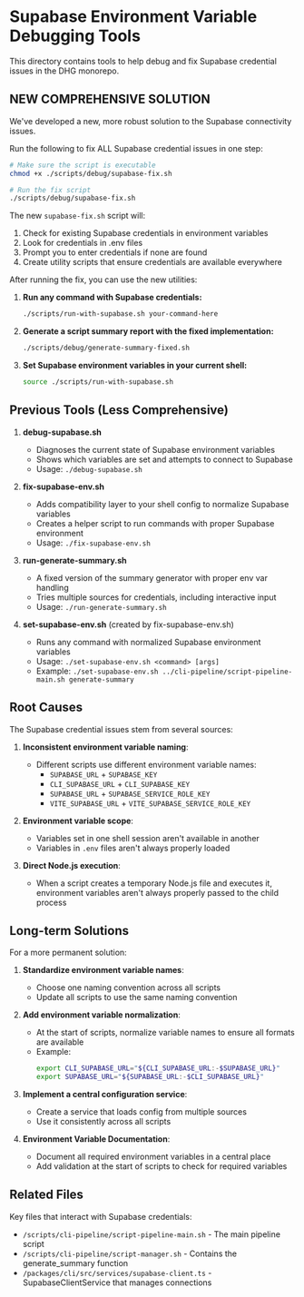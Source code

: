 # Supabase Environment Variable Debugging Tools

This directory contains tools to help debug and fix Supabase credential issues in the DHG monorepo.

## NEW COMPREHENSIVE SOLUTION

We've developed a new, more robust solution to the Supabase connectivity issues.

Run the following to fix ALL Supabase credential issues in one step:

```bash
# Make sure the script is executable
chmod +x ./scripts/debug/supabase-fix.sh

# Run the fix script
./scripts/debug/supabase-fix.sh
```

The new `supabase-fix.sh` script will:
1. Check for existing Supabase credentials in environment variables
2. Look for credentials in .env files
3. Prompt you to enter credentials if none are found
4. Create utility scripts that ensure credentials are available everywhere

After running the fix, you can use the new utilities:

1. **Run any command with Supabase credentials:**
   ```bash
   ./scripts/run-with-supabase.sh your-command-here
   ```

2. **Generate a script summary report with the fixed implementation:**
   ```bash
   ./scripts/debug/generate-summary-fixed.sh
   ```

3. **Set Supabase environment variables in your current shell:**
   ```bash
   source ./scripts/run-with-supabase.sh
   ```

## Previous Tools (Less Comprehensive)

1. **debug-supabase.sh**
   - Diagnoses the current state of Supabase environment variables
   - Shows which variables are set and attempts to connect to Supabase
   - Usage: `./debug-supabase.sh`

2. **fix-supabase-env.sh**
   - Adds compatibility layer to your shell config to normalize Supabase variables
   - Creates a helper script to run commands with proper Supabase environment
   - Usage: `./fix-supabase-env.sh`

3. **run-generate-summary.sh**
   - A fixed version of the summary generator with proper env var handling
   - Tries multiple sources for credentials, including interactive input
   - Usage: `./run-generate-summary.sh`

4. **set-supabase-env.sh** (created by fix-supabase-env.sh)
   - Runs any command with normalized Supabase environment variables
   - Usage: `./set-supabase-env.sh <command> [args]`
   - Example: `./set-supabase-env.sh ../cli-pipeline/script-pipeline-main.sh generate-summary`

## Root Causes

The Supabase credential issues stem from several sources:

1. **Inconsistent environment variable naming**:
   - Different scripts use different environment variable names:
     - `SUPABASE_URL` + `SUPABASE_KEY`
     - `CLI_SUPABASE_URL` + `CLI_SUPABASE_KEY`
     - `SUPABASE_URL` + `SUPABASE_SERVICE_ROLE_KEY`
     - `VITE_SUPABASE_URL` + `VITE_SUPABASE_SERVICE_ROLE_KEY`

2. **Environment variable scope**:
   - Variables set in one shell session aren't available in another
   - Variables in `.env` files aren't always properly loaded

3. **Direct Node.js execution**:
   - When a script creates a temporary Node.js file and executes it,
     environment variables aren't always properly passed to the child process

## Long-term Solutions

For a more permanent solution:

1. **Standardize environment variable names**:
   - Choose one naming convention across all scripts
   - Update all scripts to use the same naming convention

2. **Add environment variable normalization**:
   - At the start of scripts, normalize variable names to ensure all formats are available
   - Example:
     ```bash
     export CLI_SUPABASE_URL="${CLI_SUPABASE_URL:-$SUPABASE_URL}"
     export SUPABASE_URL="${SUPABASE_URL:-$CLI_SUPABASE_URL}"
     ```

3. **Implement a central configuration service**:
   - Create a service that loads config from multiple sources
   - Use it consistently across all scripts

4. **Environment Variable Documentation**:
   - Document all required environment variables in a central place
   - Add validation at the start of scripts to check for required variables

## Related Files

Key files that interact with Supabase credentials:

- `/scripts/cli-pipeline/script-pipeline-main.sh` - The main pipeline script
- `/scripts/cli-pipeline/script-manager.sh` - Contains the generate_summary function
- `/packages/cli/src/services/supabase-client.ts` - SupabaseClientService that manages connections